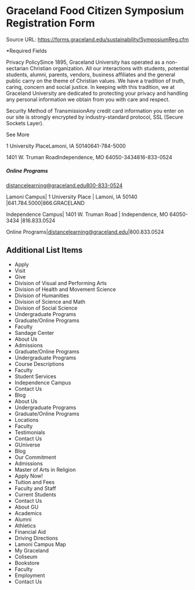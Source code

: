 #  Graceland Food Citizen Symposium Registration Form 

Source URL: https://forms.graceland.edu/sustainability/SymposiumReg.cfm

*Required Fields

Privacy PolicySince 1895, Graceland University has operated as a non-sectarian  Christian organization. All our interactions with students, potential  students, alumni, parents, vendors, business affiliates and the general  public carry on the theme of Christian values. We have a tradition of  truth, caring, concern and social justice. In keeping with this  tradition, we at Graceland University are dedicated to protecting your  privacy and handling any personal information we obtain from you with  care and respect.

Security Method of TransmissionAny credit card information you enter on our site is strongly encrypted by industry-standard protocol, SSL (Secure Sockets Layer).

See More

1 University PlaceLamoni, IA 50140641-784-5000

1401 W. Truman RoadIndependence, MO 64050-3434816-833-0524

##### Online Programs

distancelearning@graceland.edu800-833-0524

Lamoni Campus| 1 University Place | Lamoni, IA 50140 |641.784.5000|866.GRACELAND

Independence Campus| 1401 W. Truman Road | Independence, MO 64050-3434 |816.833.0524

Online Programs|distancelearning@graceland.edu|800.833.0524


## Additional List Items

- Apply
- Visit
- Give
- Division of Visual and Performing Arts
- Division of Health and Movement Science
- Division of Humanities
- Division of Science and Math
- Division of Social Science
- Undergraduate Programs
- Graduate/Online Programs
- Faculty
- Sandage Center
- About Us
- Admissions
- Graduate/Online Programs
- Undergraduate Programs
- Course Descriptions
- Faculty
- Student Services
- Independence Campus
- Contact Us
- Blog
- About Us
- Undergraduate Programs
- Graduate/Online Programs
- Locations
- Faculty
- Testimonials
- Contact Us
- GUniverse
- Blog
- Our Commitment
- Admissions
- Master of Arts in Religion
- Apply Now!
- Tuition and Fees
- Faculty and Staff
- Current Students
- Contact Us
- About GU
- Academics
- Alumni
- Athletics
- Financial Aid
- Driving Directions
- Lamoni Campus Map
- My Graceland
- Coliseum
- Bookstore
- Faculty
- Employment
- Contact Us
